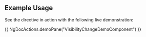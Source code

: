 
## Example Usage

See the directive in action with the following live demonstration:

{{ NgDocActions.demoPane("VisibilityChangeDemoComponent") }}

